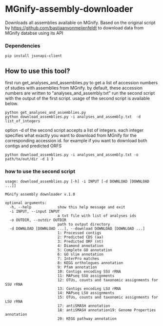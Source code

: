 # MGnify-assembly-downloader
Downloads all assemblies available on MGnify. Based on the original script by https://github.com/bastiaanvonmeijenfeldt to download data from MGnify databse using its API



###  Dependencies 

```
pip install jsonapi-client
```
## How to use this tool?

first run get_analyses_and_assemblies.py to get a list of accession numbers of studies with assemblies from MGnify.
by default, these accession numbers are written to "analyses_and_assembly.txt" 
run the second script with the output of the first script. usage of the second script is available below.


```
python get_analyses_and_assemblies.py
python download_assemblies.py -i analyses_and_assembly.txt  -d list_of_integers
```
 option -d of the second script accepts a list of integers. each integer specifies what exactly you want to download from MGnify for the corresponding accession id. for example if you want to download both contigs and predicted ORFS


```
python download_assemblies.py -i analyses_and_assembly.txt -o path/to/out/dir -d 1 3
```

### how to use the second script
```
usage: download_assemblies.py [-h] -i INPUT [-d DOWNLOAD [DOWNLOAD ...]]

MGnify assembly downloader v.1.0

optional arguments:
  -h, --help            show this help message and exit
  -i INPUT, --input INPUT
                        a txt file with list of analyses ids
  -o OUTDIR, --outdir OUTDIR 
                        path to output directory 
  -d DOWNLOAD [DOWNLOAD ...], --download DOWNLOAD [DOWNLOAD ...]
                        1: Processed contigs
                        2: Predicted CDS (aa)
                        3: Predicted ORF (nt)
                        4: Diamond annotation
                        5: Complete GO annotation
                        6: GO slim annotation
                        7: InterPro matches
                        8: KEGG orthologues annotation
                        9: Pfam annotation
                        10: Contigs encoding SSU rRNA
                        11: MAPseq SSU assignments
                        12: OTUs, counts and taxonomic assignments for SSU rRNA
                        13: Contigs encoding LSU rRNA
                        14: MAPseq LSU assignments
                        15: OTUs, counts and taxonomic assignments for LSU rRNA
                        17: antiSMASH annotation
                        18: antiSMASH annotation19: Genome Properties annotation
                        20: KEGG pathway annotation
```
